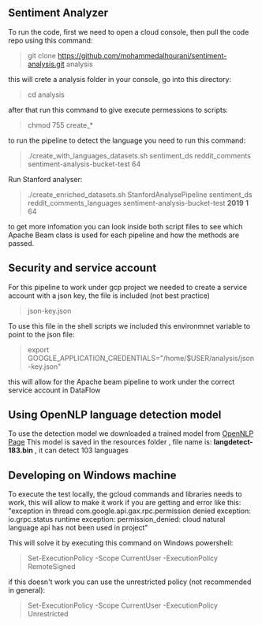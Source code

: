 ## Sentiment Analyzer

To run the code, first we need to open a cloud console, then pull the code repo using this command:

>git clone https://github.com/mohammedalhourani/sentiment-analysis.git analysis

this will crete a analysis folder in your console, go into this directory:
>cd analysis

after that run this command to give execute permessions to scripts:
>chmod 755 create_*

to run the pipeline to detect the language you need to run this command:
>./create_with_languages_datasets.sh sentiment_ds reddit_comments sentiment-analysis-bucket-test 64

Run Stanford analyser:
>./create_enriched_datasets.sh StanfordAnalysePipeline sentiment_ds reddit_comments_languages sentiment-analysis-bucket-test **2019** **1** 64

to get more infomation you can look inside both script files to see which Apache Beam class is used for each pipeline and how the methods are passed.

## Security and service account
For this pipeline to work under gcp project we needed to create a service account with a json key, the file is included (not best practice)
>json-key.json

To use this file in the shell scripts we included this environmnet variable to point to the json file:
>export GOOGLE_APPLICATION_CREDENTIALS="/home/$USER/analysis/json-key.json"

this will allow for the Apache beam pipeline to work under the correct service account in DataFlow


## Using OpenNLP language detection model

To use the detection model we downloaded a trained model from [OpenNLP Page](https://opennlp.apache.org/models.html)
This model is saved in the resources folder , file name is: **langdetect-183.bin** , it can detect 103 languages 

## Developing on Windows machine
To execute the test locally, the gcloud commands and libraries needs to work, this will allow to make it work if you are getting and error like this:
"exception in thread com.google.api.gax.rpc.permission denied exception: io.grpc.status runtime exception: permission_denied: cloud natural language api has not been used in project"

This will solve it by executing this command on Windows powershell:
>Set-ExecutionPolicy -Scope CurrentUser -ExecutionPolicy RemoteSigned

if this doesn't work you can use the unrestricted policy (not recommended in general):
>Set-ExecutionPolicy -Scope CurrentUser -ExecutionPolicy Unrestricted




